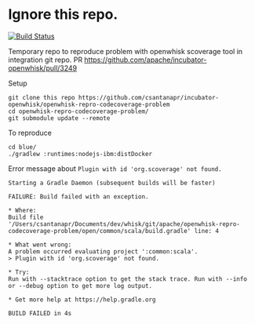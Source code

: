 # Ignore this repo.
[![Build Status](https://travis-ci.org/apache/openwhisk-repro-codecoverage-problem.svg?branch=master)](https://travis-ci.org/apache/openwhisk-repro-codecoverage-problem)


Temporary repo to reproduce problem with openwhisk scoverage tool in integration git repo.
PR https://github.com/apache/incubator-openwhisk/pull/3249

Setup
```
git clone this repo https://github.com/csantanapr/incubator-openwhisk/openwhisk-repro-codecoverage-problem
cd openwhisk-repro-codecoverage-problem/
git submodule update --remote
```

To reproduce
```
cd blue/
./gradlew :runtimes:nodejs-ibm:distDocker
```

Error message about `Plugin with id 'org.scoverage' not found.`
```
Starting a Gradle Daemon (subsequent builds will be faster)

FAILURE: Build failed with an exception.

* Where:
Build file '/Users/csantanapr/Documents/dev/whisk/git/apache/openwhisk-repro-codecoverage-problem/open/common/scala/build.gradle' line: 4

* What went wrong:
A problem occurred evaluating project ':common:scala'.
> Plugin with id 'org.scoverage' not found.

* Try:
Run with --stacktrace option to get the stack trace. Run with --info or --debug option to get more log output.

* Get more help at https://help.gradle.org

BUILD FAILED in 4s
```

